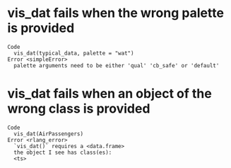 # vis_dat fails when the wrong palette is provided

    Code
      vis_dat(typical_data, palette = "wat")
    Error <simpleError>
      palette arguments need to be either 'qual' 'cb_safe' or 'default'

# vis_dat fails when an object of the wrong class is provided

    Code
      vis_dat(AirPassengers)
    Error <rlang_error>
      `vis_dat()` requires a <data.frame>
      the object I see has class(es):
      <ts>

